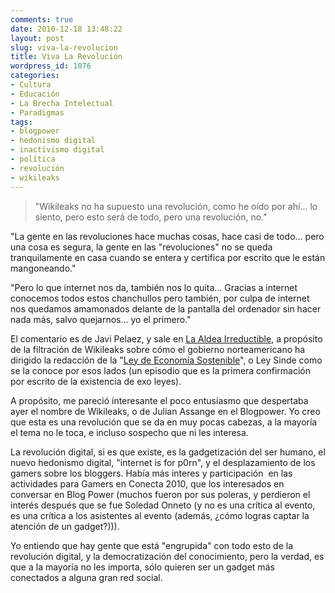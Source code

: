 ```yaml
---
comments: true
date: 2010-12-18 13:48:22
layout: post
slug: viva-la-revolucion
title: Viva La Revolución
wordpress_id: 1076
categories:
- Cultura
- Educación
- La Brecha Intelectual
- Paradigmas
tags:
- blogpower
- hedonismo digital
- inactivismo digital
- política
- revolución
- wikileaks
---
```


> "Wikileaks no ha supuesto una revolución, como he oído por ahí... lo siento, pero esto será de todo, pero una revolución, no."

"La gente en las revoluciones hace muchas cosas, hace casi de todo... pero una cosa es segura, la gente en las "revoluciones" no se queda tranquilamente en casa cuando se entera y certifica por escrito que le están mangoneando."

"Pero lo que internet nos da, también nos lo quita... Gracias a internet conocemos todos estos chanchullos pero también, por culpa de internet nos quedamos amamonados delante de la pantalla del ordenador sin hacer nada más, salvo quejarnos... yo el primero."


El comentario es de Javi Pelaez, y sale en [La Aldea Irreductible](http://aldea-irreductible.blogspot.com/2010/12/de-soberanias-perdidas-y-revoluciones.html), a propósito de la filtración de Wikileaks sobre cómo el gobierno norteamericano ha dirigido la redacción de la "[Ley de Economía Sostenible](http://es.wikipedia.org/wiki/Ley_de_Econom%C3%ADa_Sostenible)", o Ley Sinde como se la conoce por esos lados (un episodio que es la primera confirmación por escrito de la existencia de exo leyes).

A propósito, me pareció interesante el poco entusiasmo que despertaba ayer el nombre de Wikileaks, o de Julian Assange en el Blogpower. Yo creo que esta es una revolución que se da en muy pocas cabezas, a la mayoría el tema no le toca, e incluso sospecho que ni les interesa.

La revolución digital, si es que existe, es la gadgetización del ser humano, el nuevo hedonismo digital, "internet is for p0rn", y el desplazamiento de los gamers sobre los bloggers. Había más interes y participación  en las actividades para Gamers en Conecta 2010, que los interesados en conversar en Blog Power (muchos fueron por sus poleras, y perdieron el interés después que se fue Soledad Onneto (y no es una crítica al evento, es una crítica a los asistentes al evento (además, ¿cómo logras captar la atención de un gadget?))).

Yo entiendo que hay gente que está "engrupida" con todo esto de la revolución digital, y la democratización del conocimiento, pero la verdad, es que a la mayoría no les importa, sólo quieren ser un gadget más conectados a alguna gran red social.
